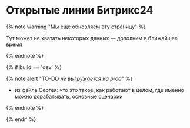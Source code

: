# Открытые линии Битрикс24

{% note warning "Мы еще обновляем эту страницу" %}

Тут может не хватать некоторых данных — дополним в ближайшее время

{% endnote %}

{% if build == 'dev' %}

{% note alert "TO-DO _не выгружается на prod_" %}

- из файла Сергея: что это такое, как работают в целом, где именно можно дорабатывать, основные сценарии

{% endnote %}

{% endif %}